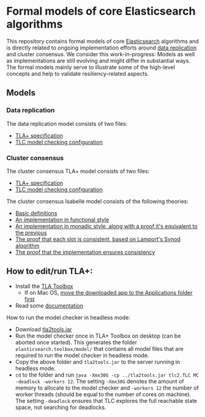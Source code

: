 # Formal models of core Elasticsearch algorithms

This repository contains formal models of core [Elasticsearch](https://github.com/elastic/elasticsearch) algorithms and is directly related to ongoing implementation efforts around [data replication](https://github.com/elastic/elasticsearch/issues/10708) and cluster consensus. We consider this work-in-progress: Models as well as implementations are still evolving and might differ in substantial ways. The formal models mainly serve to illustrate some of the high-level concepts and help to validate resiliency-related aspects.

## Models

### Data replication

The data replication model consists of two files:

- [TLA+ specification](data/tla/replication.tla)
- [TLC model checking configuration](data/tla/replication.toolbox/replication___model.launch)

### Cluster consensus

The cluster consensus TLA+ model consists of two files:

- [TLA+ specification](cluster/tla/consensus.tla)
- [TLC model checking configuration](cluster/tla/consensus.toolbox/consensus___model.launch)

The cluster consensus Isabelle model consists of the following theories:

- [Basic definitions](cluster/isabelle/Preliminaries.thy)
- [An implementation in functional style](cluster/isabelle/Implementation.thy)
- [An implementation in monadic style, along with a proof it's equivalent to the previous](cluster/isabelle/Monadic.thy)
- [The proof that each slot is consistent, based on Lamport's Synod algorithm](cluster/isabelle/OneSlot.thy)
- [The proof that the implementation ensures consistency](cluster/isabelle/Zen.thy)

## How to edit/run TLA+:

- Install the [TLA Toolbox](http://research.microsoft.com/en-us/um/people/lamport/tla/toolbox.html)
  - If on Mac OS, [move the downloaded app to the Applications folder first](https://groups.google.com/forum/#!topic/tlaplus/bL04c6BiYxo)
- Read some [documentation](http://research.microsoft.com/en-us/um/people/lamport/tla/book.html)

How to run the model checker in headless mode:

- Download [tla2tools.jar](http://research.microsoft.com/en-us/um/people/lamport/tla/tools.html)
- Run the model checker once in TLA+ Toolbox on desktop (can be aborted once started). This generates the folder `elasticsearch.toolbox/model/` that contains all model files that are required to run the model checker in headless mode.
- Copy the above folder and `tla2tools.jar` to the server running in headless mode.
- `cd` to the folder and run `java -Xmx30G -cp ../tla2tools.jar tlc2.TLC MC -deadlock -workers 12`. The setting `-Xmx30G` denotes the amount of memory to allocate to the model checker and `-workers 12` the number of worker threads (should be equal to the number of cores on machine). The setting `-deadlock` ensures that TLC explores the full reachable state space, not searching for deadlocks.
